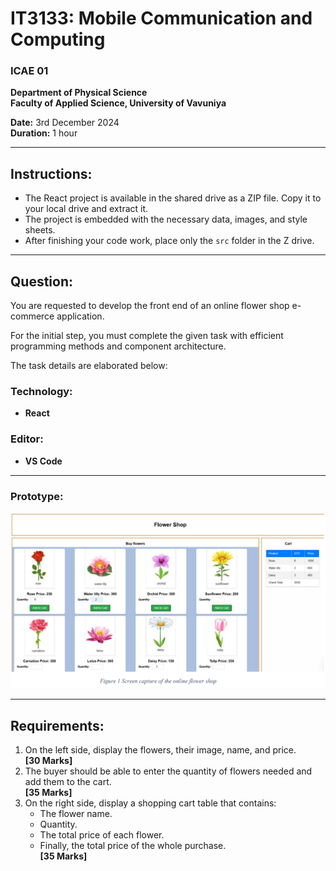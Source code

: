 # IT3133: Mobile Communication and Computing  
### ICAE 01  

**Department of Physical Science**  
**Faculty of Applied Science, University of Vavuniya**  

**Date:** 3rd December 2024  
**Duration:** 1 hour  

---

## Instructions:  
- The React project is available in the shared drive as a ZIP file. Copy it to your local drive and extract it.  
- The project is embedded with the necessary data, images, and style sheets.  
- After finishing your code work, place only the `src` folder in the Z drive.  

---

## Question:  
You are requested to develop the front end of an online flower shop e-commerce application.  

For the initial step, you must complete the given task with efficient programming methods and component architecture.  

The task details are elaborated below:  

### Technology:  
- **React**  

### Editor:  
- **VS Code**  

---

### Prototype:  
![Prototype depicted in Figure 1](./Figure1.png) 

---

## Requirements:  
1. On the left side, display the flowers, their image, name, and price.  
   **[30 Marks]**  
2. The buyer should be able to enter the quantity of flowers needed and add them to the cart.  
   **[35 Marks]**  
3. On the right side, display a shopping cart table that contains:  
   - The flower name.  
   - Quantity.  
   - The total price of each flower.  
   - Finally, the total price of the whole purchase.  
   **[35 Marks]**  